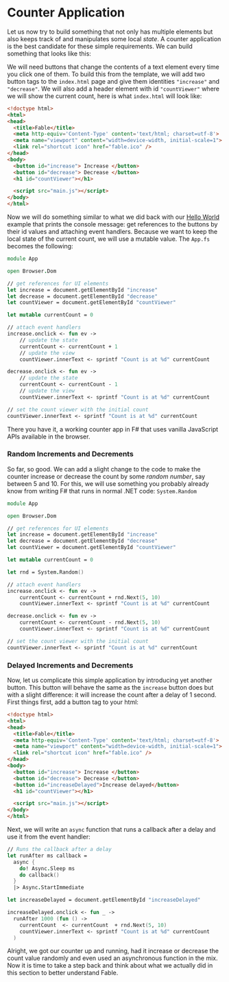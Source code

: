 # Counter Application

Let us now try to build something that not only has multiple elements but also keeps track of and manipulates some local *state*. A counter application is the best candidate for these simple requirements. We can build something that looks like this:

<resolved-image source="/images/fable/counter.gif" />

We will need buttons that change the contents of a text element every time you click one of them. To build this from the template, we will add two button tags to the `index.html` page and give them identities `"increase"` and `"decrease"`. We will also add a header element with id `"countViewer"` where we will show the current count, here is what `index.html` will look like:

```html {highlight:[10, 11, 12]}
<!doctype html>
<html>
<head>
  <title>Fable</title>
  <meta http-equiv='Content-Type' content='text/html; charset=utf-8'>
  <meta name="viewport" content="width=device-width, initial-scale=1">
  <link rel="shortcut icon" href="fable.ico" />
</head>
<body>
  <button id="increase"> Increase </button>
  <button id="decrease"> Decrease </button>
  <h1 id="countViewer"></h1>

  <script src="main.js"></script>
</body>
</html>
```

Now we will do something similar to what we did back with our [Hello World](hello-world) example that prints the console message: get references to the buttons by their id values and attaching event handlers. Because we want to keep the local state of the current count, we will use a mutable value. The `App.fs` becomes the following:

```fsharp
module App

open Browser.Dom

// get references for UI elements
let increase = document.getElementById "increase"
let decrease = document.getElementById "decrease"
let countViewer = document.getElementById "countViewer"

let mutable currentCount = 0

// attach event handlers
increase.onclick <- fun ev ->
    // update the state
    currentCount <- currentCount + 1
    // update the view
    countViewer.innerText <- sprintf "Count is at %d" currentCount

decrease.onclick <- fun ev ->
    // update the state
    currentCount <- currentCount - 1
    // update the view
    countViewer.innerText <- sprintf "Count is at %d" currentCount

// set the count viewer with the initial count
countViewer.innerText <- sprintf "Count is at %d" currentCount
```
There you have it, a working counter app in F# that uses vanilla JavaScript APIs available in the browser.

### Random Increments and Decrements
So far, so good. We can add a slight change to the code to make the counter increase or decrease the count by some *random number*, say between 5 and 10. For this, we will use something you probably already know from writing F# that runs in normal .NET code: `System.Random`
```fsharp {highlight: [12, 16, 20]}
module App

open Browser.Dom

// get references for UI elements
let increase = document.getElementById "increase"
let decrease = document.getElementById "decrease"
let countViewer = document.getElementById "countViewer"

let mutable currentCount = 0

let rnd = System.Random()

// attach event handlers
increase.onclick <- fun ev ->
    currentCount <- currentCount + rnd.Next(5, 10)
    countViewer.innerText <- sprintf "Count is at %d" currentCount

decrease.onclick <- fun ev ->
    currentCount <- currentCount - rnd.Next(5, 10)
    countViewer.innerText <- sprintf "Count is at %d" currentCount

// set the count viewer with the initial count
countViewer.innerText <- sprintf "Count is at %d" currentCount
```

<resolved-image source="/images/fable/random-counter.gif" />


### Delayed Increments and Decrements
Now, let us complicate this simple application by introducing yet another button. This button will behave the same as the `increase` button does but with a slight difference: it will increase the count after a delay of 1 second. First things first, add a button tag to your html:
```html {highlight: [12]}
<!doctype html>
<html>
<head>
  <title>Fable</title>
  <meta http-equiv='Content-Type' content='text/html; charset=utf-8'>
  <meta name="viewport" content="width=device-width, initial-scale=1">
  <link rel="shortcut icon" href="fable.ico" />
</head>
<body>
  <button id="increase"> Increase </button>
  <button id="decrease"> Decrease </button>
  <button id="increaseDelayed">Increase delayed</button>
  <h1 id="countViewer"></h1>

  <script src="main.js"></script>
</body>
</html>

```
Next, we will write an `async` function that runs a callback after a delay and use it from the event handler:
```fsharp
// Runs the callback after a delay
let runAfter ms callback =
  async {
    do! Async.Sleep ms
    do callback()
  }
  |> Async.StartImmediate

let increaseDelayed = document.getElementById "increaseDelayed"

increaseDelayed.onclick <- fun _ ->
  runAfter 1000 (fun () ->
    currentCount  <- currentCount  + rnd.Next(5, 10)
    countViewer.innerText <- sprintf "Count is at %d" currentCount
  )
```

<resolved-image source="/images/fable/random-counter-delayed.gif" />

Alright, we got our counter up and running, had it increase or decrease the count value randomly and even used an asynchronous function in the mix. Now it is time to take a step back and think about what we actually did in this section to better understand Fable.
